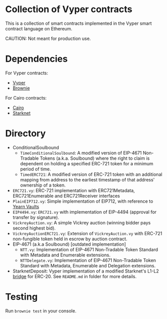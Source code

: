 # Collection of Vyper contracts

This is a collection of smart contracts implemented in the Vyper smart contract language on Ethereum.

CAUTION: Not meant for production use.

# Dependencies

For Vyper contracts:
- [Vyper](https://github.com/vyperlang/vyper)
- [Brownie](https://github.com/eth-brownie/brownie)

For Cairo contracts:
- [Cairo](https://www.cairo-lang.org/docs/quickstart.html)
- [Starknet](https://www.cairo-lang.org/docs/hello_starknet/account_setup.html#installation)

# Directory

- ConditionalSoulbound
	- `TimeConditionalSoulbound`: A modified version of EIP-4671 Non-Tradable Tokens (a.k.a. Soulbound) where the right to claim is dependent on holding a specified ERC-721 token for a minimum period of time.
	- `TimedERC721`: A modified version of ERC-721 token with an additional mapping from address to the earliest timestamp of that address' ownership of a token.
- `ERC721.vy`: ERC-721 implementation with ERC721Metadata, ERC721Enumerable and ERC721Receiver interfaces
- `PlainEIP712.vy`: Simple implementation of EIP712, with reference to [Yearn Vaults](https://github.com/yearn/yearn-vaults/blob/main/contracts/Vault.vy)
- `EIP4494.vy`: `ERC721.vy` with implementation of EIP-4494 (approval for transfer by signature).
- `VickreyAuction.vy`: A simple Vickrey auction (winning bidder pays second highest bid).
- `VickreyAuctionERC721.vy`: Extension of `VickreyAuction.vy` with ERC-721 non-fungible token held in escrow by auction contract.
- EIP-4671 (a.k.a Soulbound) [outdated implementation]
	- `NTT.vy`: Implementation of EIP-4671 Non-Tradable Token Standard with Metadata and Enumerable extensions.
	- `NTTDelegate.vy`: Implementation of EIP-4671 Non-Tradable Token Standard with Metadata, Enumerable and Delegation extensions.
- StarknetDeposit: Vyper implementation of a modified Starknet's L1-L2 [bridge](https://www.cairo-lang.org/docs/hello_starknet/l1l2.html) for ERC-20. See `README.md` in folder for more details.

# Testing

Run `brownie test` in your console.
